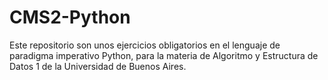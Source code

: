 # CMS2-Python
Este repositorio son unos ejercicios obligatorios en el lenguaje de paradigma imperativo Python, para la materia de Algoritmo y Estructura de Datos 1 de la Universidad de Buenos Aires.
